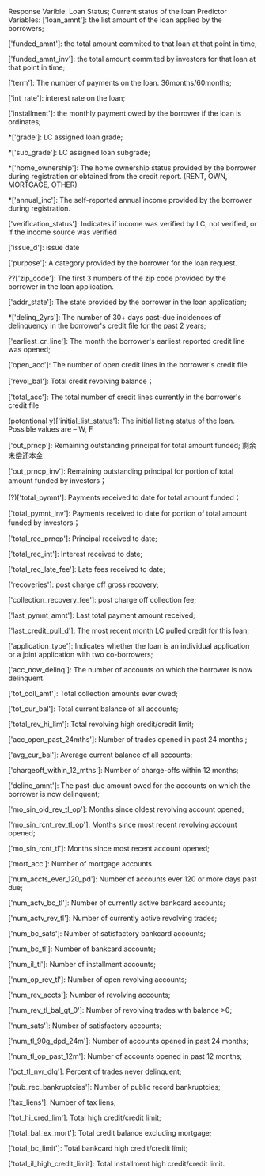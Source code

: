 Response Varible: Loan Status; Current status of the loan
Predictor Variables: 
['loan_amnt']: the list amount of the loan applied by the borrowers;

['funded_amnt']: the total amount commited to that loan at that point in time;

['funded_amnt_inv']: the total amount commited by investors for that loan at that point in time;

['term']: The number of payments on the loan. 36months/60months;

['int_rate']: interest rate on the loan;

['installment']: the monthly payment owed by the borrower if the loan is ordinates;

*['grade']: LC assigned loan grade;

*['sub_grade']: LC assigned loan subgrade;

*['home_ownership']: The home ownership status provided by the borrower during registration or obtained from the credit report. (RENT, OWN, MORTGAGE, OTHER)

*['annual_inc']: The self-reported annual income provided by the borrower during registration.

['verification_status']: Indicates if income was verified by LC, not verified, or if the income source was verified

['issue_d']: issue date

['purpose']: A category provided by the borrower for the loan request.

??['zip_code']: The first 3 numbers of the zip code provided by the borrower in the loan application.

['addr_state']: The state provided by the borrower in the loan application;

*['delinq_2yrs']: The number of 30+ days past-due incidences of delinquency in the borrower's credit file for the past 2 years;

['earliest_cr_line']: The month the borrower's earliest reported credit line was opened;

['open_acc']: The number of open credit lines in the borrower's credit file

['revol_bal']: Total credit revolving balance；

['total_acc']: The total number of credit lines currently in the borrower's credit file

(potentional y)['initial_list_status']: The initial listing status of the loan. Possible values are – W, F

['out_prncp']: Remaining outstanding principal for total amount funded; 剩余未偿还本金

['out_prncp_inv']: Remaining outstanding principal for portion of total amount funded by investors；

(?)['total_pymnt']: Payments received to date for total amount funded；

['total_pymnt_inv']: Payments received to date for portion of total amount funded by investors；

['total_rec_prncp']: Principal received to date;

['total_rec_int']: Interest received to date;

['total_rec_late_fee']: Late fees received to date;

['recoveries']: post charge off gross recovery;

['collection_recovery_fee']: post charge off collection fee;

['last_pymnt_amnt']: Last total payment amount received;

['last_credit_pull_d']: The most recent month LC pulled credit for this loan;

['application_type']: Indicates whether the loan is an individual application or a joint application with two co-borrowers;

['acc_now_delinq']: The number of accounts on which the borrower is now delinquent.

['tot_coll_amt']: Total collection amounts ever owed;

['tot_cur_bal']: Total current balance of all accounts;

['total_rev_hi_lim']: Total revolving high credit/credit limit;

['acc_open_past_24mths']: Number of trades opened in past 24 months.;

['avg_cur_bal']: Average current balance of all accounts;

['chargeoff_within_12_mths']: Number of charge-offs within 12 months;

['delinq_amnt']: The past-due amount owed for the accounts on which the borrower is now delinquent;

['mo_sin_old_rev_tl_op']: Months since oldest revolving account opened;

['mo_sin_rcnt_rev_tl_op']: Months since most recent revolving account opened;

['mo_sin_rcnt_tl']: Months since most recent account opened;

['mort_acc']: Number of mortgage accounts.

['num_accts_ever_120_pd']: Number of accounts ever 120 or more days past due;

['num_actv_bc_tl']: Number of currently active bankcard accounts;

['num_actv_rev_tl']: Number of currently active revolving trades;

['num_bc_sats']: Number of satisfactory bankcard accounts;

['num_bc_tl']: Number of bankcard accounts;

['num_il_tl']: Number of installment accounts;

['num_op_rev_tl']: Number of open revolving accounts;

['num_rev_accts']: Number of revolving accounts;

['num_rev_tl_bal_gt_0']: Number of revolving trades with balance >0;

['num_sats']: Number of satisfactory accounts;

['num_tl_90g_dpd_24m']: Number of accounts opened in past 24 months;

['num_tl_op_past_12m']: Number of accounts opened in past 12 months;

['pct_tl_nvr_dlq']: Percent of trades never delinquent;

['pub_rec_bankruptcies']: Number of public record bankruptcies;

['tax_liens']: Number of tax liens;

['tot_hi_cred_lim']: Total high credit/credit limit;

['total_bal_ex_mort']: Total credit balance excluding mortgage;

['total_bc_limit']: Total bankcard high credit/credit limit;

['total_il_high_credit_limit]: Total installment high credit/credit limit.

